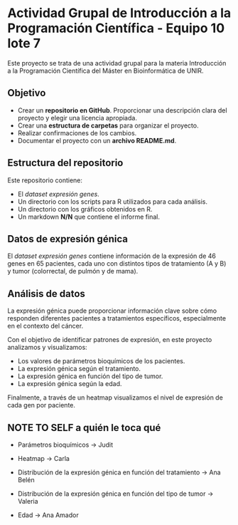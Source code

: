 # Actividad Grupal de Introducción a la Programación Científica - Equipo 10 lote 7
Este proyecto se trata de una actividad grupal para la materia Introducción a la Programación Científica del Máster en Bioinformática de UNIR.

## Objetivo
*	Crear un **repositorio en GitHub**. Proporcionar una descripción clara del proyecto y elegir una licencia apropiada.
*	Crear una **estructura de carpetas** para organizar el proyecto.
*	Realizar confirmaciones de los cambios.
*	Documentar el proyecto con un **archivo README.md**.

## Estructura del repositorio
Este repositorio contiene:
* El *dataset expresión genes*.
* Un directorio con los scripts para R utilizados para cada análisis.
* Un directorio con los gráficos obtenidos en R.
* Un markdown **N/N** que contiene el informe final.

## Datos de expresión génica
El *dataset expresión genes* contiene información de la expresión de 46 genes en 65 pacientes, cada uno con distintos tipos de tratamiento (A y B) y tumor (colorrectal, de pulmón y de mama).

## Análisis de datos
La expresión génica puede proporcionar información clave sobre cómo responden diferentes pacientes a tratamientos específicos, especialmente en el contexto del cáncer. 

Con el objetivo de identificar patrones de expresión, en este proyecto analizamos y visualizamos:
* Los valores de parámetros bioquímicos de los pacientes.
* La expresión génica según el tratamiento.
* La expresión génica en función del tipo de tumor.
* La expresión génica según la edad.

Finalmente, a través de un heatmap visualizamos el nivel de expresión de cada gen por paciente.

## NOTE TO SELF a quién le toca qué

* Parámetros bioquímicos → Judit

* Heatmap → Carla

* Distribución de la expresión génica en función del tratamiento → Ana Belén

* Distribución de la expresión génica en función del tipo de tumor → Valeria

* Edad → Ana Amador

